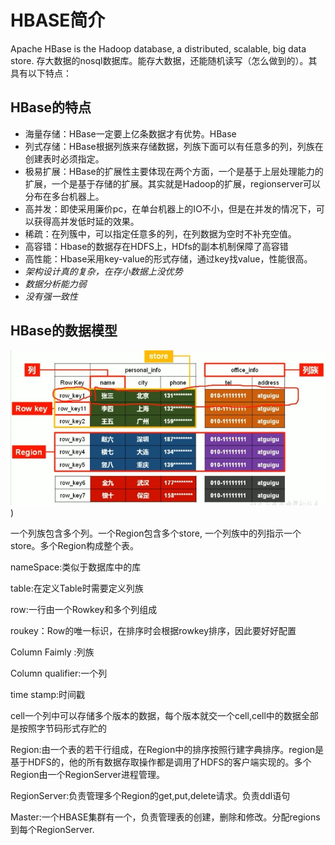 # HBASE简介

Apache HBase is the Hadoop database, a distributed, scalable, big data store. 存大数据的nosql数据库。能存大数据，还能随机读写（怎么做到的）。其具有以下特点：

## HBase的特点

- 海量存储：HBase一定要上亿条数据才有优势。HBase
- 列式存储：HBase根据列族来存储数据，列族下面可以有任意多的列，列族在创建表时必须指定。
- 极易扩展：HBase的扩展性主要体现在两个方面，一个是基于上层处理能力的扩展，一个是基于存储的扩展。其实就是Hadoop的扩展，regionserver可以分布在多台机器上。
- 高并发：即使采用廉价pc，在单台机器上的IO不小，但是在并发的情况下，可以获得高并发低时延的效果。
- 稀疏：在列簇中，可以指定任意多的列，在列数据为空时不补充空值。
- 高容错：Hbase的数据存在HDFS上，HDfs的副本机制保障了高容错
- 高性能：Hbase采用key-value的形式存储，通过key找value，性能很高。
- *架构设计真的复杂，在存小数据上没优势*
- *数据分析能力弱*
- *没有强一致性*

## HBase的数据模型

![HBase的数据模型](SharedScreenshot.jpg))

一个列族包含多个列。一个Region包含多个store, 一个列族中的列指示一个store。多个Region构成整个表。

nameSpace:类似于数据库中的库

table:在定义Table时需要定义列族

row:一行由一个Rowkey和多个列组成

roukey：Row的唯一标识，在排序时会根据rowkey排序，因此要好好配置

Column Faimly :列族

Column qualifier:一个列

time stamp:时间戳

cell一个列中可以存储多个版本的数据，每个版本就交一个cell,cell中的数据全部是按照字节码形式存贮的

Region:由一个表的若干行组成，在Region中的排序按照行建字典排序。region是基于HDFS的，他的所有数据存取操作都是调用了HDFS的客户端实现的。多个Region由一个RegionServer进程管理。

RegionServer:负责管理多个Region的get,put,delete请求。负责ddl语句

Master:一个HBASE集群有一个，负责管理表的创建，删除和修改。分配regions到每个RegionServer.

